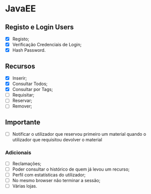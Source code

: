 # JavaEE

## Registo e Login Users
- [x] Registo;
- [x] Verificação Credenciais de Login;
- [x] Hash Password.

## Recursos
- [x] Inserir;
- [x] Consultar Todos;
- [x] Consultar por Tags;
- [ ] Requisitar;
- [ ] Reservar;
- [ ] Remover;

## Importante
- [ ] Notificar o utilizador que reservou primeiro um material quando o utilizador que requisitou devolver o material

### Adicionais
- [ ] Reclamações;
- [ ] Poder consultar o histórico de quem já levou um recurso;
- [ ] Perfil com estatísticas do utilizador;
- [ ] No mesmo browser não terminar a sessão; 
- [ ] Várias lojas.
